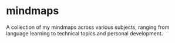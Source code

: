 # mindmaps
A collection of my mindmaps across various subjects, ranging from language learning to technical topics and personal development.

